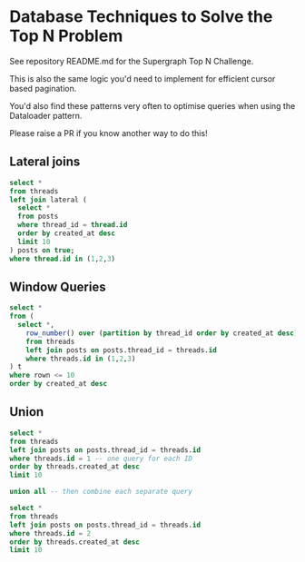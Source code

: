 # Database Techniques to Solve the Top N Problem

See repository README.md for the Supergraph Top N Challenge.

This is also the same logic you'd need to implement for efficient cursor based pagination.

You'd also find these patterns very often to optimise queries when using the Dataloader pattern.

Please raise a PR if you know another way to do this!

## Lateral joins

```sql
select *
from threads
left join lateral (
  select *
  from posts
  where thread_id = thread.id
  order by created_at desc
  limit 10
) posts on true;
where thread.id in (1,2,3)
```

## Window Queries

```sql
select *
from (
  select *,
    row_number() over (partition by thread_id order by created_at desc) rown
    from threads
    left join posts on posts.thread_id = threads.id
    where threads.id in (1,2,3)
) t
where rown <= 10
order by created_at desc
```

## Union
 
```sql
select *
from threads
left join posts on posts.thread_id = threads.id
where threads.id = 1 -- one query for each ID
order by threads.created_at desc
limit 10

union all -- then combine each separate query

select *
from threads
left join posts on posts.thread_id = threads.id
where threads.id = 2
order by threads.created_at desc
limit 10
```
